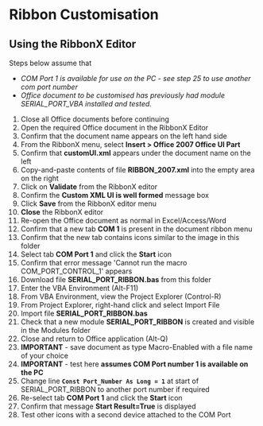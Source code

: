 # Ribbon Customisation

## Using the RibbonX Editor

Steps below assume that 

* _COM Port 1 is available for use on the PC - see step 25 to use another com port number_
* _Office document to be customised has previously had module SERIAL_PORT_VBA installed and tested._

1. Close all Office documents before continuing
2. Open the required Office document in the RibbonX Editor
3. Confirm that the document name appears on the left hand side
4. From the RibbonX menu, select **Insert > Office 2007 Office UI Part**
5. Confirm that **customUI.xml** appears under the document name on the left
6. Copy-and-paste contents of file **RIBBON_2007.xml** into the empty area on the right
7. Click on **Validate** from the RibbonX editor
8. Confirm the **Custom XML UI is well formed** message box
9. Click **Save** from the RibbonX editor menu
10. **Close** the RibbonX editor
11. Re-open the Office document as normal in Excel/Access/Word
12. Confirm that a new tab **COM 1** is present in the document ribbon menu
13. Confirm that the new tab contains icons similar to the image in this folder
14. Select tab **COM Port 1** and click the **Start** icon
15. Confirm that error message 'Cannot run the macro COM_PORT_CONTROL_1' appears
16. Download file **SERIAL_PORT_RIBBON.bas** from this folder
17. Enter the VBA Environment (Alt-F11)
18. From VBA Environment, view the Project Explorer (Control-R)
19. From Project Explorer, right-hand click and select Import File
20. Import file **SERIAL_PORT_RIBBON.bas**
21. Check that a new module **SERIAL_PORT_RIBBON** is created and visible in the Modules folder 
22. Close and return to Office application (Alt-Q)
23. **IMPORTANT** - save document as type Macro-Enabled with a file name of your choice
24. **IMPORTANT** - test here **assumes COM Port number 1 is available on the PC** 
25. Change line **`Const Port_Number As Long = 1`** at start of SERIAL_PORT_RIBBON to another port number if required 
26. Re-select tab **COM Port 1** and click the **Start** icon
27. Confirm that message **Start Result=True** is displayed 
28. Test other icons with a second device attached to the COM Port 
